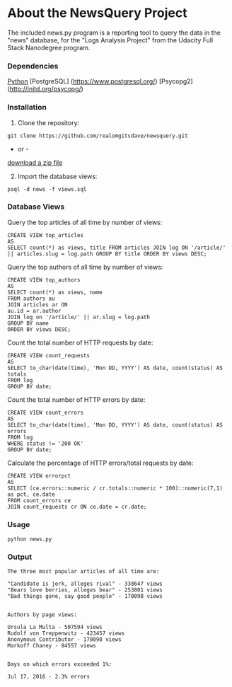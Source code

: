 # About the NewsQuery Project
The included news.py program is a reporting tool to query the data in the "news" database, for the "Logs Analysis Project" from the Udacity Full Stack Nanodegree program.

### Dependencies
[Python](https://www.python.org)
[PostgreSQL] (https://www.postgresql.org/)
[Psycopg2] (http://initd.org/psycopg/)

### Installation
1. Clone the repository:
```
git clone https://github.com/realomgitsdave/newsquery.git
```
- or -

[download a zip file](https://github.com/realomgitsdave/newsquery/archive/master.zip)


2. Import the database views:
```
psql -d news -f views.sql
```

### Database Views
Query the top articles of all time by number of views:
```
CREATE VIEW top_articles
AS
SELECT count(*) as views, title FROM articles JOIN log ON '/article/' || articles.slug = log.path GROUP BY title ORDER BY views DESC;
```

Query the top authors of all time by number of views:
```
CREATE VIEW top_authors
AS
SELECT count(*) as views, name 
FROM authors au
JOIN articles ar ON
au.id = ar.author
JOIN log on '/article/' || ar.slug = log.path
GROUP BY name
ORDER BY views DESC;
```

Count the total number of HTTP requests by date:
```
CREATE VIEW count_requests
AS
SELECT to_char(date(time), 'Mon DD, YYYY') AS date, count(status) AS totals
FROM log
GROUP BY date;
```

Count the total number of HTTP errors by date:
```
CREATE VIEW count_errors
AS
SELECT to_char(date(time), 'Mon DD, YYYY') AS date, count(status) AS errors
FROM log
WHERE status != '200 OK'
GROUP BY date;
```

Calculate the percentage of HTTP errors/total requests by date:
```
CREATE VIEW errorpct
AS
SELECT (ce.errors::numeric / cr.totals::numeric * 100)::numeric(7,1) as pct, ce.date
FROM count_errors ce
JOIN count_requests cr ON ce.date = cr.date;
```

### Usage
```
python news.py
```

### Output
```
The three most popular articles of all time are: 

"Candidate is jerk, alleges rival" - 338647 views
"Bears love berries, alleges bear" - 253801 views
"Bad things gone, say good people" - 170098 views


Authors by page views: 

Ursula La Multa - 507594 views
Rudolf von Treppenwitz - 423457 views
Anonymous Contributor - 170098 views
Markoff Chaney - 84557 views


Days on which errors exceeded 1%: 

Jul 17, 2016 - 2.3% errors
```